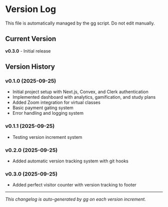 # Version Log

This file is automatically managed by the gg script. Do not edit manually.

## Current Version
**v0.3.0** - Initial release

## Version History

### v0.1.0 (2025-09-25)
- Initial project setup with Next.js, Convex, and Clerk authentication
- Implemented dashboard with analytics, gamification, and study plans
- Added Zoom integration for virtual classes
- Basic payment gating system
- Error handling and logging system

### v0.1.1 (2025-09-25)
- Testing version increment system

### v0.2.0 (2025-09-25)
- Added automatic version tracking system with git hooks

### v0.3.0 (2025-09-25)
- Added perfect visitor counter with version tracking to footer

---

*This changelog is auto-generated by gg on each version increment.*